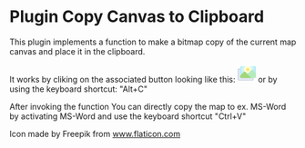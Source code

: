 # Plugin Copy Canvas to Clipboard


This plugin implements a function to make a bitmap copy of the current map canvas and place it in the clipboard.

It works by cliking on the associated button looking like this:  ![](./CopyCanvasToClipboard/icon.png) or by using the keyboard shortcut: "Alt+C"

After invoking the function You can directly copy the map to ex. MS-Word by activating MS-Word and use the keyboard shortcut "Ctrl+V"

Icon made by Freepik from www.flaticon.com
